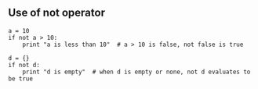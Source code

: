 ## Use of not operator ## 
```
a = 10 
if not a > 10: 
    print "a is less than 10"  # a > 10 is false, not false is true
    
d = {}
if not d:
    print "d is empty"  # when d is empty or none, not d evaluates to be true
```
